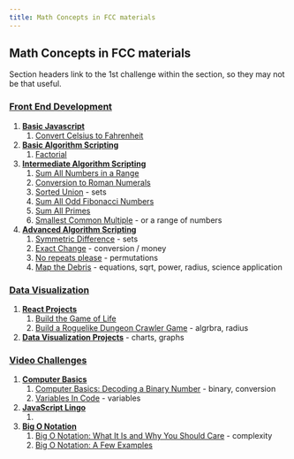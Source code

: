 ```yaml
---
title: Math Concepts in FCC materials
---
```


## Math Concepts in FCC materials
Section headers link to the 1st challenge within the section, so they may not be that useful.

### [Front End Development](https://www.freecodecamp.com/map)
1. **[Basic Javascript](https://www.freecodecamp.com/challenges/comment-your-javascript-code)**
	1. [Convert Celsius to Fahrenheit](https://www.freecodecamp.com/challenges/convert-celsius-to-fahrenheit)
2. **[Basic Algorithm Scripting](https://www.freecodecamp.com/challenges/get-set-for-our-algorithm-challenges)**
	1. [Factorial](https://www.freecodecamp.com/challenges/factorialize-a-number)
3. **[Intermediate Algorithm Scripting](https://www.freecodecamp.com/challenges/sum-all-numbers-in-a-range)**
	1. [Sum All Numbers in a Range](https://www.freecodecamp.com/challenges/sum-all-numbers-in-a-range)
	2. [Conversion to Roman Numerals](https://www.freecodecamp.com/challenges/roman-numeral-converter)
	3. [Sorted Union](https://www.freecodecamp.com/challenges/sorted-union) - sets
	4. [Sum All Odd Fibonacci Numbers](https://www.freecodecamp.com/challenges/sum-all-odd-fibonacci-numbers)
	5. [Sum All Primes](https://www.freecodecamp.com/challenges/sum-all-primes)
	6. [Smallest Common Multiple](https://www.freecodecamp.com/challenges/smallest-common-multiple) - or a range of numbers
4. **[Advanced Algorithm Scripting](https://www.freecodecamp.com/challenges/validate-us-telephone-numbers)**
	1. [Symmetric Difference](https://www.freecodecamp.com/challenges/symmetric-difference) - sets
	2. [Exact Change](https://www.freecodecamp.com/challenges/exact-change) - conversion / money
	3. [No repeats please](https://www.freecodecamp.com/challenges/no-repeats-please) - permutations
	4. [Map the Debris](https://www.freecodecamp.com/challenges/map-the-debris) - equations, sqrt, power, radius, science application

### [Data Visualization](https://www.freecodecamp.com/map)
1. **[React Projects](https://www.freecodecamp.com/challenges/build-a-markdown-previewer)**
	1. [Build the Game of Life](https://www.freecodecamp.com/challenges/build-the-game-of-life)
	2. [Build a Roguelike Dungeon Crawler Game](https://www.freecodecamp.com/challenges/build-a-roguelike-dungeon-crawler-game) - algrbra, radius
2. **[Data Visualization Projects](https://www.freecodecamp.com/challenges/visualize-data-with-a-bar-chart)** - charts, graphs

### [Video Challenges](https://www.freecodecamp.com/map)
1. **[Computer Basics](https://www.freecodecamp.com/videos/computer-basics-the-4-basic-parts-of-a-computer)**
	1. [Computer Basics: Decoding a Binary Number](https://www.freecodecamp.com/videos/computer-basics-decoding-a-binary-number) - binary, conversion
	2. [Variables In Code](https://www.freecodecamp.com/videos/variables-in-code) - variables
2. **[JavaScript Lingo](https://www.freecodecamp.com/videos/javascript-lingo-mdn-and-documentation)**
	1. [](https://www.freecodecamp.com/videos/javascript-lingo-loops)
3. **[Big O Notation](https://www.freecodecamp.com/videos/big-o-notation-what-it-is-and-why-you-should-care)**
	1. [Big O Notation: What It Is and Why You Should Care](https://www.freecodecamp.com/videos/big-o-notation-what-it-is-and-why-you-should-care) - complexity
	2. [Big O Notation: A Few Examples](https://www.freecodecamp.com/videos/big-o-notation-a-few-examples)

